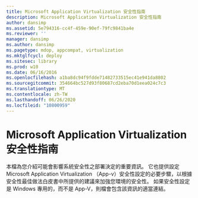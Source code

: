 ```yaml
---
title: Microsoft Application Virtualization 安全性指南
description: Microsoft Application Virtualization 安全性指南
author: dansimp
ms.assetid: 5e794316-cc4f-459e-90ef-79fc9841ba4e
ms.reviewer: ''
manager: dansimp
ms.author: dansimp
ms.pagetype: mdop, appcompat, virtualization
ms.mktglfcycl: deploy
ms.sitesec: library
ms.prod: w10
ms.date: 06/16/2016
ms.openlocfilehash: a1ba8dc94f9fdde71482733515ec41e941da8802
ms.sourcegitcommit: 354664bc527d93f80687cd2eba70d1eea024c7c3
ms.translationtype: MT
ms.contentlocale: zh-TW
ms.lasthandoff: 06/26/2020
ms.locfileid: "10800959"
---
```

# Microsoft Application Virtualization 安全性指南


本檔為您介紹可能會影響系統安全性之部署決定的重要資訊。 它也提供設定 Microsoft Application Virtualization （App-v）安全性設定的必要步驟，以根據安全性最佳做法白皮書中所提供的建議來加強您環境的安全性。 如果安全性設定是 Windows 專用的，而不是 App-V，則檔會包含該資訊的適當連結。

 

 





